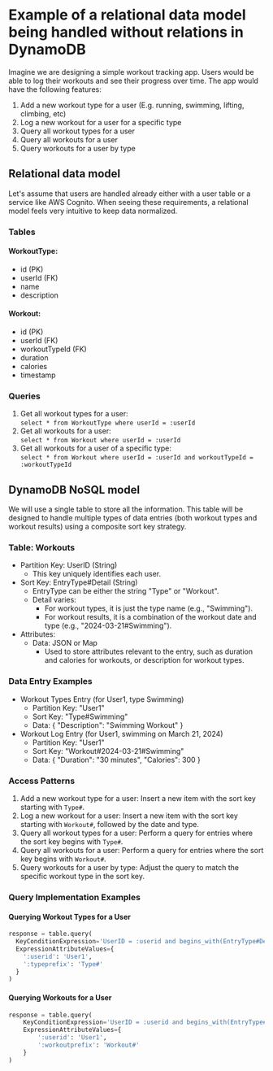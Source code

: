# Example of a relational data model being handled without relations in DynamoDB

Imagine we are designing a simple workout tracking app. Users would be able to log their workouts and see their progress over time. The app would have the following features:

1. Add a new workout type for a user (E.g. running, swimming, lifting, climbing, etc)
2. Log a new workout for a user for a specific type
3. Query all workout types for a user
4. Query all workouts for a user
5. Query workouts for a user by type

## Relational data model
Let's assume that users are handled already either with a user table or a service like AWS Cognito. When seeing these requirements, a relational model feels very intuitive to keep data normalized.

### Tables

#### WorkoutType:
- id (PK)
- userId (FK)
- name
- description

#### Workout:
- id (PK)
- userId (FK)
- workoutTypeId (FK)
- duration
- calories
- timestamp

### Queries
1. Get all workout types for a user:  
`select * from WorkoutType where userId = :userId`
2. Get all workouts for a user:  
`select * from Workout where userId = :userId`
3. Get all workouts for a user of a specific type:  
`select * from Workout where userId = :userId and workoutTypeId = :workoutTypeId`

## DynamoDB NoSQL model
We will use a single table to store all the information. This table will be designed to handle multiple types of data entries (both workout types and workout results) using a composite sort key strategy.

### Table: Workouts
- Partition Key: UserID (String)
  - This key uniquely identifies each user.
- Sort Key: EntryType#Detail (String)
  - EntryType can be either the string "Type" or "Workout".
  - Detail varies:
    - For workout types, it is just the type name (e.g., "Swimming").
    - For workout results, it is a combination of the workout date and type (e.g., "2024-03-21#Swimming").
- Attributes:
  - Data: JSON or Map
    - Used to store attributes relevant to the entry, such as duration and calories for workouts, or description for workout types.

### Data Entry Examples
- Workout Types Entry (for User1, type Swimming)
  - Partition Key: "User1"
  - Sort Key: "Type#Swimming"
  - Data: { "Description": "Swimming Workout" }
- Workout Log Entry (for User1, swimming on March 21, 2024)
  - Partition Key: "User1"
  - Sort Key: "Workout#2024-03-21#Swimming"
  - Data: { "Duration": "30 minutes", "Calories": 300 }

### Access Patterns
1. Add a new workout type for a user: Insert a new item with the sort key starting with `Type#`.
2. Log a new workout for a user: Insert a new item with the sort key starting with `Workout#`, followed by the date and type.
3. Query all workout types for a user: Perform a query for entries where the sort key begins with `Type#`.
4. Query all workouts for a user: Perform a query for entries where the sort key begins with `Workout#`.
5. Query workouts for a user by type: Adjust the query to match the specific workout type in the sort key.

### Query Implementation Examples
#### Querying Workout Types for a User
```python
response = table.query(
  KeyConditionExpression='UserID = :userid and begins_with(EntryType#Detail, :typeprefix)',
  ExpressionAttributeValues={
    ':userid': 'User1',
    ':typeprefix': 'Type#'
  }
)
```

#### Querying Workouts for a User
```python
response = table.query(
    KeyConditionExpression='UserID = :userid and begins_with(EntryType#Detail, :workoutprefix)',
    ExpressionAttributeValues={
        ':userid': 'User1',
        ':workoutprefix': 'Workout#'
    }
)
```
